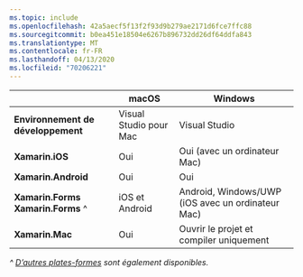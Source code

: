 ```yaml
---
ms.topic: include
ms.openlocfilehash: 42a5aecf5f13f2f93d9b279ae2171d6fce7ffc88
ms.sourcegitcommit: b0ea451e18504e6267b896732dd26df64ddfa843
ms.translationtype: MT
ms.contentlocale: fr-FR
ms.lasthandoff: 04/13/2020
ms.locfileid: "70206221"
---
```

||macOS|Windows|
|---|---|---|
|**Environnement de développement**|Visual Studio pour Mac|Visual Studio|
|**Xamarin.iOS**|Oui|Oui (avec un ordinateur Mac)|
|**Xamarin.Android**|Oui|Oui|
|**Xamarin.Forms Xamarin.Forms** ^|iOS et Android|Android, Windows/UWP (iOS avec un ordinateur Mac)|
|**Xamarin.Mac**|Oui|Ouvrir le projet et compiler uniquement|

_^ [D’autres plates-formes](https://github.com/xamarin/Xamarin.Forms/wiki/Platform-Support) sont également disponibles._

